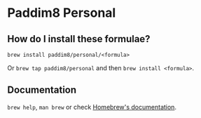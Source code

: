 # Paddim8 Personal

## How do I install these formulae?

`brew install paddim8/personal/<formula>`

Or `brew tap paddim8/personal` and then `brew install <formula>`.

## Documentation

`brew help`, `man brew` or check [Homebrew's documentation](https://docs.brew.sh).
